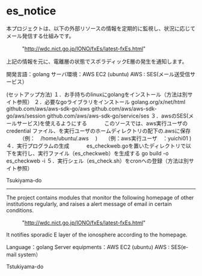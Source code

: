 # es_notice
本プロジェクトは、以下の外部リソースの情報を定期的に監視し、状況に応じてメール発信する仕組みです。

　　　"http://wdc.nict.go.jp/IONO/fxEs/latest-fxEs.html" 

上記の情報を元に、電離層の状態でスポラディックE層の発生を通知します。


開発言語：golang 
サーバ環境：AWS EC2 (ubuntu)
AWS :  SES(メール送受信サービス）

(セットアップ方法)
１．お手持ちのlinuxにgolangをインストール（方法は別サイト参照）
２．必要なgoライブラリをインストール
    golang.org/x/net/html
    github.com/aws/aws-sdk-go/aws
    github.com/aws/aws-sdk-go/aws/session
    github.com/aws/aws-sdk-go/service/ses
３．awsのSES(メールサービス)を使えるようにする
　　　このソースでは、aws実行ユーザのcredential ファイル、を実行ユーザのホームディレクトリの配下の.awsに保存
　　　（例：　/home/ubuntu/.aws 　)　　（例：aws実行ユーザ　：yuichi01 )
４．実行プログラムの生成　
　　es_checkweb.goを置いたディレクトリで以下を実行し、実行ファイル（es_checkweb）を生成する
    go build -o es_checkweb -i
５．実行シェル（es_check.sh）をcronへの登録（方法は別サイト参照）　

Tsukiyama-do

---------------------------

The project contains modules that monitor the following homepage of other institutions regularly, and raises a alert message of email in certain conditions.

　　　"http://wdc.nict.go.jp/IONO/fxEs/latest-fxEs.html" 

It notifies sporadic E layer of the ionosphere according to the homepage.


Language：golang 
Server equipments：AWS EC2 (ubuntu)
AWS :  SES(e-mail system）

Tstukiyama-do
